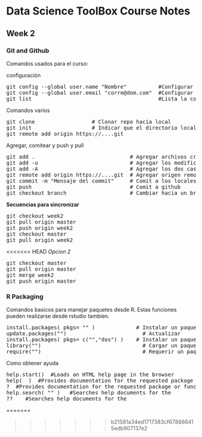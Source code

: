 # Data Science ToolBox Course Notes
## Week 2 
### Git and Github

Comandos usados para el curso:

configuración
<pre>
git config --global user.name "Nombre"          #Configurar nombre
git config --global user.email "corre@dom.com"  #Configurar email
git list                                        #Lista la configuración
</pre>

Comandos varios
<pre>
git clone                  # Clonar repo hacia local
git init                   # Indicar que el directorio local se registre en git
git remote add origin https://....git
</pre>

Agregar, comitear y push y pull
<pre>
git add .                              # Agregar archivos creados
git add -u                             # Agregar los modificados
git add -A                             # Agregar los dos casos anteriores
git remote add origin https://....git  # Agregar origen remoto
git commit -m "Mensaje del commit"     # Comit a los locales hacia git
git push                               # Comit a github
git checkout branch                    # Cambiar hacia un branch
</pre>


__Secuencias para sincronizar__
<pre>
git checkout week2
git pull origin master
git push origin week2
git checkout master
git pull origin week2 
</pre>
<<<<<<< HEAD
_Opcion 2_
<pre>
git checkout master
git pull origin master
git merge week2
git push origin master
</pre>

### R Packaging

Comandos basicos para manejar paquetes desde R. Estas funciones pueden realizarse desde rstudio tambien.
<pre>
install.packages( pkgs= "<name_of_the_package>" )             # Instalar un paquete
update.packages("<Name_of_a_package>")                        # Actualizar
install.packages( pkgs= c("<name_of_the_package>","dos") )    # Instalar un paquete
library("<Name_of_a_package>")                                # Cargar un paquete
require("<Name_of_a_package>")                                # Requerir un paquete
</pre>

Como obtener ayuda
<pre>
help.start()  #Loads an HTML help page in the browser
help( <Name_of_a_package_or_function> )  #Provides documentation for the requested package or function
? <Name_of_a_package_or_function> #Provides documentation for the requested package or function
help.search( "<keyword>" )   #Searches help documents for the <keyword>
?? <keyword>   #Searches help documents for the <keyword>
</pre>
=======
>>>>>>> b21581a34ed1717383cf678866415edb907137e2
